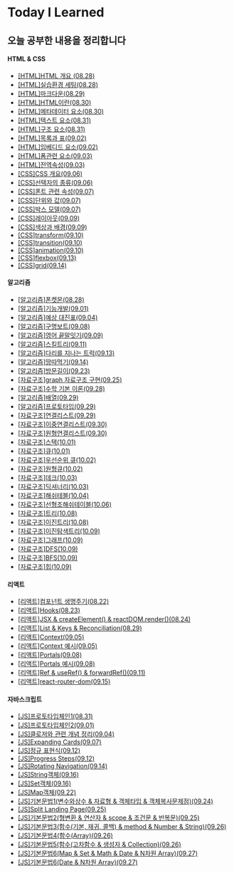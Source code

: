 # Today I Learned

## 오늘 공부한 내용을 정리합니다

#### HTML & CSS

- [[HTML]HTML 개요 (08.28)](./HTML&CSS/HTML개요.md)
- [[HTML]실습환경 세팅(08.28)](./HTML&CSS/실습환경세팅.md)
- [[HTML]마크다운(08.29)](./MarkDown/마크다운.md)
- [[HTML]HTML이란(08.30)](./HTML&CSS/HTML이란.md)
- [[HTML]메타데이터 요소(08.30)](./HTML&CSS/메타데이터요소.md)
- [[HTML]텍스트 요소(08.31)](./HTML&CSS/텍스트요소.md)
- [[HTML]구조 요소(08.31)](./HTML&CSS/구조요소.md)
- [[HTML]목록과 표(09.02)](./HTML&CSS/목록과표.md)
- [[HTML]임베디드 요소(09.02)](./HTML&CSS/임베디드요소.md)
- [[HTML]폼관련 요소(09.03)](./HTML&CSS/폼관련요소.md)
- [[HTML]전역속성(09.03)](./HTML&CSS/전역속성.md)
- [[CSS]CSS 개요(09.06)](./HTML&CSS/CSS개요.md)
- [[CSS]선택자의 종류(09.06)](./HTML&CSS/선택자의종류.md)
- [[CSS]폰트 관련 속성(09.07)](./HTML&CSS/폰트관련속성.md)
- [[CSS]단위와 값(09.07)](./HTML&CSS/단위와값.md)
- [[CSS]박스 모델(09.07)](./HTML&CSS/박스모델.md)
- [[CSS]레이아웃(09.09)](./HTML&CSS/레이아웃.md)
- [[CSS]색상과 배경(09.09)](./HTML&CSS/색상과배경.md)
- [[CSS]transform(09.10)](./HTML&CSS/transform.md)
- [[CSS]transition(09.10)](./HTML&CSS/transition.md)
- [[CSS]animation(09.10)](./HTML&CSS/animation.md)
- [[CSS]flexbox(09.13)](./HTML&CSS/flexbox.md)
- [[CSS]grid(09.14)](./HTML&CSS/grid.md)

#### 알고리즘

- [[알고리즘]폰켓몬(08.28)](https://dohpark.tistory.com/5)
- [[알고리즘]기능개발(09.01)](https://dohpark.tistory.com/8)
- [[알고리즘]예상 대진표(09.04)](./알고리즘/문제/예상대진표.md)
- [[알고리즘]구명보트(09.08)](https://dohpark.tistory.com/12)
- [[알고리즘]영어 끝말잇기(09.09)](https://dohpark.tistory.com/13)
- [[알고리즘]스킬트리(09.11)](https://dohpark.tistory.com/14)
- [[알고리즘]다리를 지나는 트럭(09.13)](https://dohpark.tistory.com/16)
- [[알고리즘]땅따먹기(09.14)](https://dohpark.tistory.com/17)
- [[알고리즘]방문길이(09.23)](https://dohpark.tistory.com/19)
- [[자료구조]graph 자료구조 구현(09.25)](https://dohpark.tistory.com/20)
- [[자료구조]수학 기본 이론(09.28)](./알고리즘/수학기본이론/math.md)
- [[알고리즘]배열(09.29)](./알고리즘/자료구조/선형자료구조/01배열/배열.md)
- [[알고리즘]프로토타입(09.29)](./알고리즘/자료구조/선형자료구조/02연결리스트/13프로토타입.md)
- [[자료구조]연결리스트(09.29)](./알고리즘/자료구조/선형자료구조/02연결리스트/14연결리스트.md)
- [[자료구조]이중연결리스트(09.30)](./알고리즘/자료구조/선형자료구조/02연결리스트/21이중연결리스트.md)
- [[자료구조]원형연결리스트(09.30)](./알고리즘/자료구조/선형자료구조/02연결리스트/25원형연결리스트.md)
- [[자료구조]스택(10.01)](./알고리즘/자료구조/선형자료구조/03스택/32스택.md)
- [[자료구조]큐(10.01)](./알고리즘/자료구조/선형자료구조/04큐/39큐.md)
- [[자료구조]우선순위 큐(10.02)](./알고리즘/자료구조/비선형자료구조/01큐/01우선순위큐.md)
- [[자료구조]원형큐(10.02)](./알고리즘/자료구조/비선형자료구조/01큐/05원형큐.md)
- [[자료구조]데크(10.03)](./알고리즘/자료구조/비선형자료구조/02데크/09데크.md)
- [[자료구조]딕셔너리(10.03)](./알고리즘/자료구조/비선형자료구조/03딕셔너리/19딕셔너리.md)
- [[자료구조]해쉬테블(10.04)](./알고리즘/자료구조/비선형자료구조/04해쉬테이블/22해쉬테이블.md)
- [[자료구조]선형조해쉬테이블(10.06)](./알고리즘/자료구조/비선형자료구조/04해쉬테이블/27선형조사법해쉬테이블.md)
- [[자료구조]트리(10.08)](./알고리즘/자료구조/비선형자료구조/05트리/41트리.md)
- [[자료구조]이진트리(10.08)](./알고리즘/자료구조/비선형자료구조/05트리/46이진트리.md)
- [[자료구조]이진탐색트리(10.09)](./알고리즘/자료구조/비선형자료구조/05트리/52이진트리.md)
- [[자료구조]그래프(10.09)](./알고리즘/자료구조/비선형자료구조/06그래프/56그래프.md)
- [[자료구조]DFS(10.09)](./알고리즘/자료구조/비선형자료구조/06그래프/61DFS.md)
- [[자료구조]BFS(10.09)](./알고리즘/자료구조/비선형자료구조/06그래프/64BFS.md)
- [[자료구조]힙(10.09)](./알고리즘/자료구조/비선형자료구조/05트리/71힙.md)

#### 리액트

- [[리액트]컴포넌트 생명주기(08.22)](https://dohpark.tistory.com/2)
- [[리액트]Hooks(08.23)](https://dohpark.tistory.com/3)
- [[리액트]JSX & createElement() & reactDOM.render()(08.24)](https://dohpark.tistory.com/4)
- [[리액트]List & Keys & Reconciliation(08.29)](https://dohpark.tistory.com/6)
- [[리액트]Context(09.05)](https://dohpark.tistory.com/10)
- [[리액트]Context 예시(09.05)](./리액트/contextapipractice)
- [[리액트]Portals(09.08)](https://dohpark.tistory.com/11)
- [[리액트]Portals 예시(09.08)](./리액트/portal)
- [[리액트]Ref & useRef() & forwardRef()(09.11)](https://dohpark.tistory.com/15)
- [[리액트]react-router-dom(09.15)](https://dohpark.tistory.com/18)

#### 자바스크립트

- [[JS]프로토타입체인1(08.31)](https://dohpark.tistory.com/7)
- [[JS]프로토타입체인2(09.01)](./JavaScript/프로토타입체인.md)
- [[JS]클로저와 관련 개념 정리(09.04)](https://dohpark.tistory.com/9)
- [[JS]Expanding Cards(09.07)](https://github.com/dohpark/50days/tree/main/Day1)
- [[JS]정규 표현식(09.12)](./JavaScript/RegExp.md)
- [[JS]Progress Steps(09.12)](https://github.com/dohpark/50days/tree/main/Day2)
- [[JS]Rotating Navigation(09.14)](https://github.com/dohpark/50days/tree/main/Day3)
- [[JS]String객체(09.16)](./JavaScript/String.md)
- [[JS]Set객체(09.16)](./JavaScript/Set객체.md)
- [[JS]Map객체(09.22)](./JavaScript/Map객체.md)
- [[JS]기본문법1(변수와상수 & 자료형 & 객체타입 & 객체복사문제점)(09.24)](./알고리즘/기본문법/js문법1.md)
- [[JS]Split Landing Page(09.25)](https://github.com/dohpark/50days/tree/main/Day7)
- [[JS]기본문법2(형변환 & 연산자 & scope & 조건문 & 반복문)(09.25)](./알고리즘/기본문법/js문법2.md)
- [[JS]기본문법3(함수(기본, 재귀, 콜백) & method & Number & String)(09.26)](./알고리즘/기본문법/js문법3.md)
- [[JS]기본문법4(함수(Array)(09.26)](./알고리즘/기본문법/js문법4.md)
- [[JS]기본문법5(함수(고차함수 & 생성자 & Collection)(09.26)](./알고리즘/기본문법/js문법5.md)
- [[JS]기본문법6(Map & Set & Math & Date & N차원 Array)(09.27)](./알고리즘/기본문법/js문법6.md)
- [[JS]기본문법6(Date & N차원 Array)(09.27)](./알고리즘/기본문법/js문법7.md)
